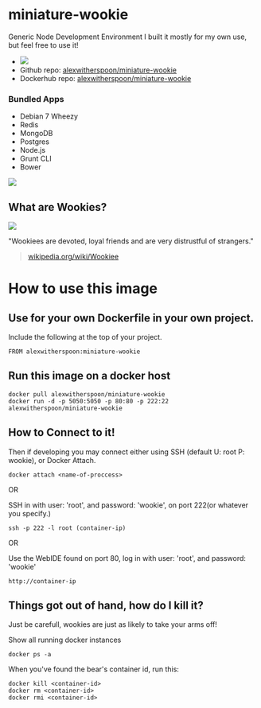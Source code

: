 # miniature-wookie
Generic Node Development Environment
I built it mostly for my own use, but feel free to use it! 

* [![](https://badge.imagelayers.io/alexwitherspoon/miniature-wookie.svg)](https://imagelayers.io/?images=alexwitherspoon/miniature-wookie 'Get your own badge on imagelayers.io')
* Github repo: [alexwitherspoon/miniature-wookie](https://github.com/alexwitherspoon/miniature-wookie)
* Dockerhub repo: [alexwitherspoon/miniature-wookie](https://registry.hub.docker.com/u/alexwitherspoon/miniature-wookie/)

### Bundled Apps
* Debian 7 Wheezy
* Redis
* MongoDB
* Postgres
* Node.js
* Grunt CLI
* Bower


![](https://alexwitherspoon.ghost.io/content/images/2015/04/2015-04-07-17_11_05-CODIAD-1.png)


## What are Wookies?

![](https://alexwitherspoon.ghost.io/content/images/2015/04/logo-1.png)

"Wookiees are devoted, loyal friends and are very distrustful of strangers."

> [wikipedia.org/wiki/Wookiee](http://en.wikipedia.org/wiki/Wookiee)

# How to use this image

## Use for your own Dockerfile in your own project.

Include the following at the top of your project.

    FROM alexwitherspoon:miniature-wookie

## Run this image on a docker host

    docker pull alexwitherspoon/miniature-wookie
    docker run -d -p 5050:5050 -p 80:80 -p 222:22 alexwitherspoon/miniature-wookie

## How to Connect to it!

Then if developing you may connect either using SSH (default U: root P: wookie), or Docker Attach.

    docker attach <name-of-proccess>
    
OR

SSH in with user: 'root', and password: 'wookie', on port 222(or whatever you specify.)
   
    ssh -p 222 -l root (container-ip)
   
OR

Use the WebIDE found on port 80, log in with user: 'root', and password: 'wookie'

    http://container-ip
   

## Things got out of hand, how do I kill it?

Just be carefull, wookies are just as likely to take your arms off!

Show all running docker instances

    docker ps -a

When you've found the bear's container id, run this:

    docker kill <container-id>
    docker rm <container-id>
    docker rmi <container-id>
